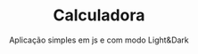 <h1 align="center">Calculadora</h1>

<p align="center">Aplicação simples em js e com modo Light&Dark</p>
